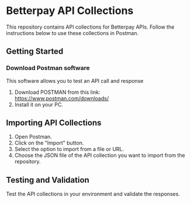 # Betterpay API Collections

This repository contains API collections for Betterpay APIs. Follow the instructions below to use these collections in Postman.

## Getting Started

### Download Postman software
This software allows you to test an API call and response

1. Download POSTMAN from this link: https://www.postman.com/downloads/
2. Install it on your PC.

## Importing API Collections

1. Open Postman.
2. Click on the "Import" button.
3. Select the option to import from a file or URL.
4. Choose the JSON file of the API collection you want to import from the repository.

## Testing and Validation

Test the API collections in your environment and validate the responses.

